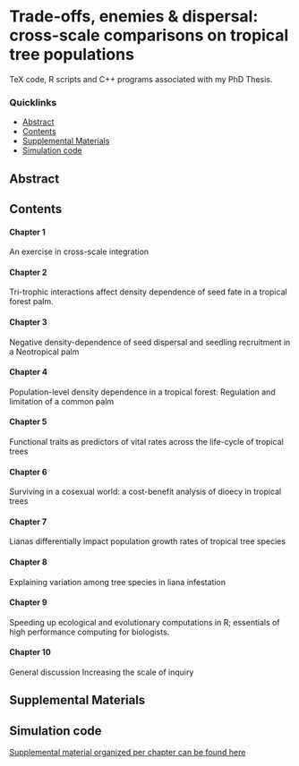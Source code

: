 Trade-offs, enemies & dispersal: cross-scale comparisons on tropical tree populations
=====

TeX code, R scripts and C++ programs associated with my PhD Thesis. 

### Quicklinks

-   [Abstract](#abstract)
-   [Contents](#contents)
-   [Supplemental Materials](#supplemental-materials)
-   [Simulation code](#simulation-code)
  

## Abstract

## Contents

#### Chapter 1
An exercise in cross-scale integration

#### Chapter 2
Tri-trophic interactions affect density dependence of seed fate in a tropical forest palm. 

#### Chapter 3
Negative density-dependence of seed dispersal and seedling recruitment in a
Neotropical palm

#### Chapter 4
Population-level density dependence in a tropical forest:  Regulation and limitation of a common palm

#### Chapter 5
Functional traits as predictors of vital rates across the life-cycle of tropical trees

#### Chapter 6
Surviving in a cosexual world: a cost-benefit analysis of dioecy in tropical trees

#### Chapter 7
Lianas differentially impact population growth rates of tropical tree species

#### Chapter 8
Explaining variation among tree species in liana infestation 

#### Chapter 9
Speeding up ecological and evolutionary computations in R; essentials of high performance computing for biologists.

#### Chapter 10
General discussion
Increasing the scale of inquiry

## Supplemental Materials

## Simulation code

[Supplemental material organized per chapter can be found here](https://github.com/MarcoDVisser/thesis/tree/master/SupplementalMaterial)

